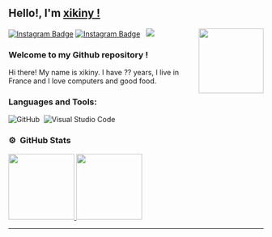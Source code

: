 ## Hello!, I'm [xikiny !](https://github.com/xikiny/)

<img align="right" height="128" width="128" alt="" src="https://scontent-cdg2-1.cdninstagram.com/v/t51.2885-19/280224821_544793367003300_6107352036365240908_n.jpg?stp=dst-jpg_s150x150&_nc_ht=scontent-cdg2-1.cdninstagram.com&_nc_cat=100&_nc_ohc=YahHpJd8dXMAX-i2n1y&edm=ABfd0MgBAAAA&ccb=7-4&oh=00_AT8gRkz7gleWxF9By5O91_QfgJ5vm4_gLpUZcGWlPj9bUw&oe=62827918&_nc_sid=7bff83" />

[![Instagram Badge](https://img.shields.io/badge/-Instagram-000000?style=flat-square&logo=Instagram&logoColor=white)](https://www.instagram.com/xikiny/)
[![Instagram Badge](https://img.shields.io/badge/-Tiktok-000000?style=flat-square&logo=Tiktok&logoColor=white)](https://www.tiktok.com/@xikiny)
&nbsp; ![](https://komarev.com/ghpvc/?username=xikiny&label=Views&color=blue&style=plastic)

### Welcome to my Github repository !

Hi there! My name is xikiny. I have ?? years, I live in France and I love computers and good food. 


### Languages and Tools:
![GitHub](https://img.shields.io/badge/-GitHub-333333?style=flat&logo=github)&nbsp;
![Visual Studio Code](https://img.shields.io/badge/-Visual%20Studio%20Code-333333?style=flat&logo=visual-studio-code&logoColor=007ACC)&nbsp;


### ⚙️ &nbsp;GitHub Stats

<p align="left">
<a href="https://github.com/Just-Msv">
  <img height="130em" src="https://github-readme-stats-eight-theta.vercel.app/api?username=xikiny&show_icons=true&theme=react&include_all_commits=true&count_private=true"/>
  <img height="130em" src="https://github-readme-stats-eight-theta.vercel.app/api/top-langs/?username=xikiny&layout=compact&langs_count=8&theme=react"/>
</a>
</p>

---
